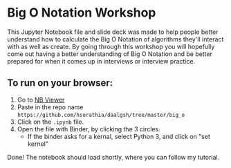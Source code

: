 # Big O Notation Workshop

This Jupyter Notebook file and slide deck was made to help people better
understand how to calculate the Big O Notation of algorithms they'll 
interact with as well as create. By going through this workshop you will
hopefully come out having a better understanding of Big O Notation and be
better prepared for when it comes up in interviews or interview practice.

## To run on your browser:
1. Go to [NB Viewer](https://nbviewer.jupyter.org/)
2. Paste in the repo name `https://github.com/hsorathia/daalgsh/tree/master/big_o`
3. Click on the `.ipynb` file.
4. Open the file with Binder, by clicking the 3 circles.
   - If the binder asks for a kernal, select Python 3, and click on "set kernel"

Done! The notebook should load shortly, where you can follow my tutorial.
